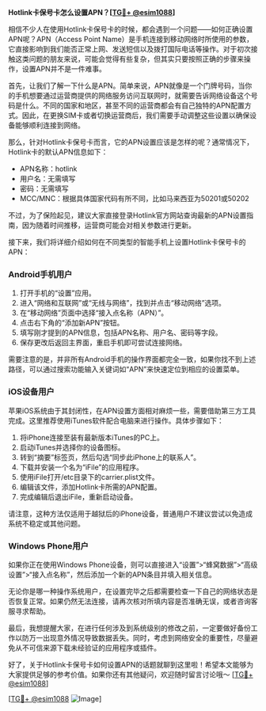 **Hotlink卡保号卡怎么设置APN？[[TG💪+ @esim1088](https://t.me/s/esim1088)]**

相信不少人在使用Hotlink卡保号卡的时候，都会遇到一个问题——如何正确设置APN呢？APN（Access Point Name）是手机连接到移动网络时所使用的参数，它直接影响到我们能否正常上网、发送短信以及拨打国际电话等操作。对于初次接触这类问题的朋友来说，可能会觉得有些复杂，但其实只要按照正确的步骤来操作，设置APN并不是一件难事。

首先，让我们了解一下什么是APN。简单来说，APN就像是一个门牌号码，当你的手机想要通过运营商提供的网络服务访问互联网时，就需要告诉网络设备这个号码是什么。不同的国家和地区，甚至不同的运营商都会有自己独特的APN配置方式。因此，在更换SIM卡或者切换运营商后，我们需要手动调整这些设置以确保设备能够顺利连接到网络。

那么，针对Hotlink卡保号卡而言，它的APN设置应该是怎样的呢？通常情况下，Hotlink卡的默认APN信息如下：
- APN名称：hotlink
- 用户名：无需填写
- 密码：无需填写
- MCC/MNC：根据具体国家代码有所不同，比如马来西亚为50201或50202

不过，为了保险起见，建议大家直接登录Hotlink官方网站查询最新的APN设置指南，因为随着时间推移，运营商可能会对相关参数进行更新。

接下来，我们将详细介绍如何在不同类型的智能手机上设置Hotlink卡保号卡的APN：

### Android手机用户
1. 打开手机的“设置”应用。
2. 进入“网络和互联网”或“无线与网络”，找到并点击“移动网络”选项。
3. 在“移动网络”页面中选择“接入点名称（APN）”。
4. 点击右下角的“添加新APN”按钮。
5. 填写刚才提到的APN信息，包括APN名称、用户名、密码等字段。
6. 保存更改后返回主界面，重启手机即可尝试连接网络。

需要注意的是，并非所有Android手机的操作界面都完全一致，如果你找不到上述路径，可以通过搜索功能输入关键词如“APN”来快速定位到相应的设置菜单。

### iOS设备用户
苹果iOS系统由于其封闭性，在APN设置方面相对麻烦一些，需要借助第三方工具完成。这里推荐使用iTunes软件配合电脑来进行操作。具体步骤如下：
1. 将iPhone连接至装有最新版本iTunes的PC上。
2. 启动iTunes并选择你的设备图标。
3. 转到“摘要”标签页，然后勾选“同步此iPhone上的联系人”。
4. 下载并安装一个名为“iFile”的应用程序。
5. 使用iFile打开/etc目录下的carrier.plist文件。
6. 编辑该文件，添加Hotlink卡所需的APN配置。
7. 完成编辑后退出iFile，重新启动设备。

请注意，这种方法仅适用于越狱后的iPhone设备，普通用户不建议尝试以免造成系统不稳定或其他问题。

### Windows Phone用户
如果你正在使用Windows Phone设备，则可以直接进入“设置”>“蜂窝数据”>“高级设置”>“接入点名称”，然后添加一个新的APN条目并填入相关信息。

无论你是哪一种操作系统用户，在设置完毕之后都需要检查一下自己的网络状态是否恢复正常。如果仍然无法连接，请再次核对所填内容是否准确无误，或者咨询客服寻求帮助。

最后，我想提醒大家，在进行任何涉及到系统级别的修改之前，一定要做好备份工作以防万一出现意外情况导致数据丢失。同时，考虑到网络安全的重要性，尽量避免从不可信来源下载未经验证的应用程序或插件。

好了，关于Hotlink卡保号卡如何设置APN的话题就聊到这里啦！希望本文能够为大家提供足够的参考价值。如果你还有其他疑问，欢迎随时留言讨论哦～ [[TG💪+ @esim1088](https://t.me/s/esim1088)] 

[[TG💪+ @esim1088](https://t.me/s/esim1088) ![Image](https://i.postimg.cc/4NQfJmqS/Snipaste-2025-05-13-00-14-12.png)]